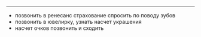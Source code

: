 


---
- позвонить в ренесанс страхование спросить по поводу зубов
- позвонить в ювелирку, узнать насчет украшения
- насчет очков позвонить и сходить